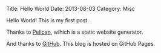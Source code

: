 Title: Hello World
Date: 2013-08-03
Category: Misc

Hello World! This is my first post.

Thanks to [Pelican](http://docs.getpelican.com/en/3.2/), wihich is a static website generator.

And thanks to [GitHub](https://github.com/pengcui). This blog is hosted on GitHub Pages.




